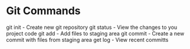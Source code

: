 # Git Commands

git init   - Create new git repository
git status - View the changes to you project code
git add    - Add files to staging area
git commit - Create a new commit with files from staging area
get log    - View recent committs